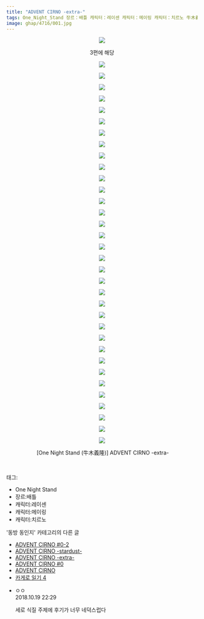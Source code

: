 ```yaml
---
title: "ADVENT CIRNO -extra-"
tags: One_Night_Stand 장르：배틀 캐릭터：레이센 캐릭터：메이링 캐릭터：치르노 牛木義隆 동방_동인지
image: ghap/4716/001.jpg
---
```

<div class="article">
<p style="text-align: center; clear: none; float: none;"><img src="{{ site.nasurl }}/ghap/4716/001.jpg"/></p>
<p style="text-align: center; clear: none; float: none;">3편에 해당</p>
<p style="text-align: center; clear: none; float: none;"><img src="{{ site.nasurl }}/ghap/4716/002.jpg"/></p>
<p style="text-align: center; clear: none; float: none;"><img src="{{ site.nasurl }}/ghap/4716/003.jpg"/></p>
<p style="text-align: center; clear: none; float: none;"><img src="{{ site.nasurl }}/ghap/4716/004.jpg"/></p>
<p style="text-align: center; clear: none; float: none;"><img src="{{ site.nasurl }}/ghap/4716/005.jpg"/></p>
<p style="text-align: center; clear: none; float: none;"><img src="{{ site.nasurl }}/ghap/4716/006.jpg"/></p>
<p style="text-align: center; clear: none; float: none;"><img src="{{ site.nasurl }}/ghap/4716/007.jpg"/></p>
<p style="text-align: center; clear: none; float: none;"><img src="{{ site.nasurl }}/ghap/4716/008.jpg"/></p>
<p style="text-align: center; clear: none; float: none;"><img src="{{ site.nasurl }}/ghap/4716/009.jpg"/></p>
<p style="text-align: center; clear: none; float: none;"><img src="{{ site.nasurl }}/ghap/4716/010.jpg"/></p>
<p style="text-align: center; clear: none; float: none;"><img src="{{ site.nasurl }}/ghap/4716/011.jpg"/></p>
<p style="text-align: center; clear: none; float: none;"><img src="{{ site.nasurl }}/ghap/4716/012.jpg"/></p>
<p style="text-align: center; clear: none; float: none;"><img src="{{ site.nasurl }}/ghap/4716/013.jpg"/></p>
<p style="text-align: center; clear: none; float: none;"><img src="{{ site.nasurl }}/ghap/4716/014.jpg"/></p>
<p style="text-align: center; clear: none; float: none;"><img src="{{ site.nasurl }}/ghap/4716/015.jpg"/></p>
<p style="text-align: center; clear: none; float: none;"><img src="{{ site.nasurl }}/ghap/4716/016.jpg"/></p>
<p style="text-align: center; clear: none; float: none;"><img src="{{ site.nasurl }}/ghap/4716/017.jpg"/></p>
<p style="text-align: center; clear: none; float: none;"><img src="{{ site.nasurl }}/ghap/4716/018.jpg"/></p>
<p style="text-align: center; clear: none; float: none;"><img src="{{ site.nasurl }}/ghap/4716/019.jpg"/></p>
<p style="text-align: center; clear: none; float: none;"><img src="{{ site.nasurl }}/ghap/4716/020.jpg"/></p>
<p style="text-align: center; clear: none; float: none;"><img src="{{ site.nasurl }}/ghap/4716/021.jpg"/></p>
<p style="text-align: center; clear: none; float: none;"><img src="{{ site.nasurl }}/ghap/4716/022.jpg"/></p>
<p style="text-align: center; clear: none; float: none;"><img src="{{ site.nasurl }}/ghap/4716/023.jpg"/></p>
<p style="text-align: center; clear: none; float: none;"><img src="{{ site.nasurl }}/ghap/4716/024.jpg"/></p>
<p style="text-align: center; clear: none; float: none;"><img src="{{ site.nasurl }}/ghap/4716/025.jpg"/></p>
<p style="text-align: center; clear: none; float: none;"><img src="{{ site.nasurl }}/ghap/4716/026.jpg"/></p>
<p style="text-align: center; clear: none; float: none;"><img src="{{ site.nasurl }}/ghap/4716/027.jpg"/></p>
<p style="text-align: center; clear: none; float: none;"><img src="{{ site.nasurl }}/ghap/4716/028.jpg"/></p>
<p style="text-align: center; clear: none; float: none;"><img src="{{ site.nasurl }}/ghap/4716/029.jpg"/></p>
<p style="text-align: center; clear: none; float: none;"><img src="{{ site.nasurl }}/ghap/4716/030.jpg"/></p>
<p style="text-align: center; clear: none; float: none;"><img src="{{ site.nasurl }}/ghap/4716/031.jpg"/></p>
<p style="text-align: center; clear: none; float: none;"><img src="{{ site.nasurl }}/ghap/4716/032.jpg"/></p>
<p style="text-align: center; clear: none; float: none;"><img src="{{ site.nasurl }}/ghap/4716/033.jpg"/></p>
<p style="text-align: center; clear: none; float: none;"><img src="{{ site.nasurl }}/ghap/4716/034.jpg"/></p>
<p style="text-align: center; clear: none; float: none;"><img src="{{ site.nasurl }}/ghap/4716/035.jpg"/></p>
<p style="text-align: center; clear: none; float: none;"> [One Night Stand (牛木義隆)] ADVENT CIRNO -extra-</p>
<p><br/></p>
</div><div class="tagTrail">
<p>태그: </p>
<ul>
<li>One Night Stand</li>
<li>장르:배틀</li>
<li>캐릭터:레이센</li>
<li>캐릭터:메이링</li>
<li>캐릭터:치르노</li>
</ul>
</div><div class="another">
<p>'동방 동인지' 카테고리의 다른 글</p>
<ul>
<li><a href="/2018-09-25-ghap_4718">ADVENT CIRNO #0-2</a></li>
<li><a href="/2018-09-25-ghap_4717">ADVENT CIRNO -stardust-</a></li>
<li><a href="/2018-09-25-ghap_4716">ADVENT CIRNO -extra-</a></li>
<li><a href="/2018-09-25-ghap_4715">ADVENT CIRNO #0</a></li>
<li><a href="/2018-09-25-ghap_4714">ADVENT CIRNO</a></li>
<li><a href="/2018-09-16-ghap_4699">카게로 일기 4</a></li>
</ul>
</div><div class="cb_module cb_fluid">
<div class="cb_wrt cb_profile">
<div class="comment">
<ul>
<li class="cb_thumb_off" id="comment15358490">
<div class="cb_comment_area">
<div class="cb_info_area">
<div class="cb_section">
<span class="cb_nick_name">ㅇㅇ</span>
</div>
<div class="cb_section">
<span class="cb_date">2018.10.19 22:29 </span>
</div>
</div>
<div class="cb_dsc_comment">
<p class="cb_dsc">
											세로 식질 주제에 후기가 너무 네덕스럽다
										</p>
</div>
</div></li>
</ul>
</div>
</div><!-- commentList close -->
</div>